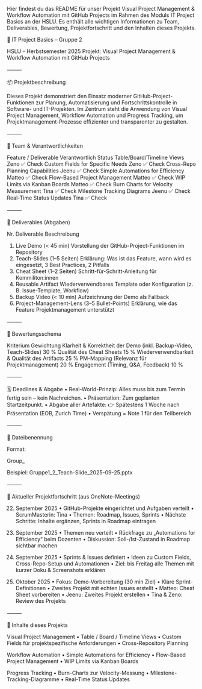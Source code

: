Hier findest du das README für unser Projekt Visual Project Management & Workflow Automation mit GitHub Projects im Rahmen des Moduls IT Project Basics an der HSLU.
Es enthält alle wichtigen Informationen zu Team, Deliverables, Bewertung, Projektfortschritt und den Inhalten dieses Projekts.

🎯 IT Project Basics – Gruppe 2

HSLU – Herbstsemester 2025
Projekt: Visual Project Management & Workflow Automation mit GitHub Projects

⸻

📦 Projektbeschreibung

Dieses Projekt demonstriert den Einsatz moderner GitHub-Project-Funktionen zur Planung, Automatisierung und Fortschrittskontrolle in Software- und IT-Projekten.
Im Zentrum steht die Anwendung von Visual Project Management, Workflow Automation und Progress Tracking, um Projektmanagement-Prozesse effizienter und transparenter zu gestalten.

⸻

👥 Team & Verantwortlichkeiten

Feature / Deliverable	Verantwortlich	Status
Table/Board/Timeline Views	Zeno	✅ Check
Custom Fields for Specific Needs	Zeno	✅ Check
Cross-Repo Planning Capabilities	Jeenu	✅ Check
Simple Automations for Efficiency	Matteo	✅ Check
Flow-Based Project Management	Matteo	✅ Check
WIP Limits via Kanban Boards	Matteo	✅ Check
Burn Charts for Velocity Measurement	Tina	✅ Check
Milestone Tracking Diagrams	Jeenu	✅ Check
Real-Time Status Updates	Tina	✅ Check


⸻

🚀 Deliverables (Abgaben)

Nr.	Deliverable	Beschreibung
1.	Live Demo (< 45 min)	Vorstellung der GitHub-Project-Funktionen im Repository
2.	Teach-Slides (1–5 Seiten)	Erklärung: Was ist das Feature, wann wird es eingesetzt, 3 Best Practices, 2 Pitfalls
3.	Cheat Sheet (1–2 Seiten)	Schritt-für-Schritt-Anleitung für Kommiliton:innen
4.	Reusable Artifact	Wiederverwendbares Template oder Konfiguration (z. B. Issue-Template, Workflow)
5.	Backup Video (< 10 min)	Aufzeichnung der Demo als Fallback
6.	Project-Management-Lens (3–5 Bullet-Points)	Erklärung, wie das Feature Projektmanagement unterstützt


⸻

🧮 Bewertungs­schema

Kriterium	Gewichtung
Klarheit & Korrektheit der Demo (inkl. Backup-Video, Teach-Slides)	30 %
Qualität des Cheat Sheets	15 %
Wiederverwendbarkeit & Qualität des Artifacts	25 %
PM-Mapping (Relevanz für Projektmanagement)	20 %
Engagement (Timing, Q&A, Feedback)	10 %


⸻

🗓️ Deadlines & Abgabe
	•	Real-World-Prinzip: Alles muss bis zum Termin fertig sein – kein Nachreichen.
	•	Präsentation: Zum geplanten Startzeitpunkt.
	•	Abgabe aller Artefakte:
👉 Spätestens 1 Woche nach Präsentation (EOB, Zurich Time)
	•	Verspätung = Note 1 für den Teilbereich

⸻

📁 Dateibenennung

Format:

Group_<DeliverableNumber>_<DeliverableName>_<Date>

Beispiel:
Gruppe1_2_Teach-Slide_2025-09-25.pptx

⸻

🧠 Aktueller Projektfortschritt (aus OneNote-Meetings)

22. September 2025
	•	GitHub-Projekte eingerichtet und Aufgaben verteilt
	•	ScrumMasterin: Tina
	•	Themen: Roadmap, Issues, Sprints
	•	Nächste Schritte: Inhalte ergänzen, Sprints in Roadmap eintragen

26. September 2025
	•	Themen neu verteilt
	•	Rückfrage zu „Automations for Efficiency“ beim Dozenten
	•	Diskussion: Soll-/Ist-Zustand in Roadmap sichtbar machen

29. September 2025
	•	Sprints & Issues definiert
	•	Ideen zu Custom Fields, Cross-Repo-Setup und Automationen
	•	Ziel: bis Freitag alle Themen mit kurzer Doku & Screenshots erklären

3. Oktober 2025
	•	Fokus: Demo-Vorbereitung (30 min Ziel)
	•	Klare Sprint-Definitionen
	•	Zweites Projekt mit echten Issues erstellt
	•	Matteo: Cheat Sheet vorbereiten
	•	Jeenu: Zweites Projekt erstellen
	•	Tina & Zeno: Review des Projekts

⸻

🧰 Inhalte dieses Projekts

Visual Project Management
	•	Table / Board / Timeline Views
	•	Custom Fields für projektspezifische Anforderungen
	•	Cross-Repository Planning

Workflow Automation
	•	Simple Automations for Efficiency
	•	Flow-Based Project Management
	•	WIP Limits via Kanban Boards

Progress Tracking
	•	Burn-Charts zur Velocity-Messung
	•	Milestone-Tracking-Diagramme
	•	Real-Time Status Updates
